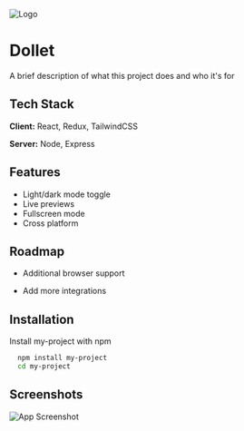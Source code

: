 ![Logo](https://dev-to-uploads.s3.amazonaws.com/uploads/articles/th5xamgrr6se0x5ro4g6.png)


# Dollet

A brief description of what this project does and who it's for


## Tech Stack

**Client:** React, Redux, TailwindCSS

**Server:** Node, Express


## Features

- Light/dark mode toggle
- Live previews
- Fullscreen mode
- Cross platform


## Roadmap

- Additional browser support

- Add more integrations


## Installation

Install my-project with npm

```bash
  npm install my-project
  cd my-project
```
    
## Screenshots

![App Screenshot](https://via.placeholder.com/468x300?text=App+Screenshot+Here)